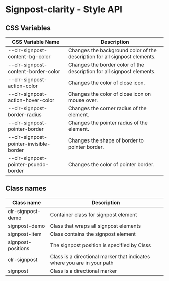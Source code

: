 # Signpost-clarity - Style API

## CSS Variables

| CSS Variable Name          | Description                                                        |
| -------------------------- | ------------------------------------------------------------------ |
| --clr-signpost-content-bg-color | Changes the background color of the description for all signpost elements.
| --clr-signpost-content-border-color | Changes the border color of the description for all signpost elements. 
| --clr-signpost-action-color | Changes the color of close icon.
| --clr-signpost-action-hover-color | Changes the color of close icon on mouse over.
| --clr-signpost-border-radius | Changes the corner radius of the element.
| --clr-signpost-pointer-border |  Changes the pointer radius of the element.
| --clr-signpost-pointer-invisible-border | Changes the shape of border to pointer border.
| --clr-signpost-pointer-psuedo-border | Changes the color of pointer border.
## Class names

| Class name    | Description                              |
| ------------- | ---------------------------------------- |
| clr-signpost-demo | Container class for signpost element |
| signpost-demo | Class that wraps all signpost elements |
| signpost-item | Class contains the signpost element |
| signpost-positions | The signpost position is specified by Clsss |
| clr-signpost | Class is a directional marker that indicates where you are in your path |
| signpost | Class is a directional marker |